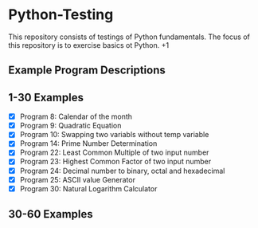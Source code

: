 # Python-Testing

This repository consists of testings of Python fundamentals.
The focus of this repository is to exercise basics ot Python. +1

## Example Program Descriptions
## 1-30 Examples
- [x] Program 8: Calendar of the month
- [x] Program 9: Quadratic Equation
- [x] Program 10: Swapping two variabls without temp variable
- [x] Program 14: Prime Number Determination
- [x] Program 22: Least Common Multiple of two input number
- [x] Program 23: Highest Common Factor of two input number
- [x] Program 24: Decimal number to binary, octal and hexadecimal
- [x] Program 25: ASCII value Generator
- [x] Program 30: Natural Logarithm Calculator

## 30-60 Examples